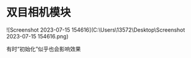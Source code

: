 # 双目相机模块

![Screenshot 2023-07-15 154616](C:\Users\13572\Desktop\Screenshot 2023-07-15 154616.png)



有时“初始化”似乎也会影响效果

